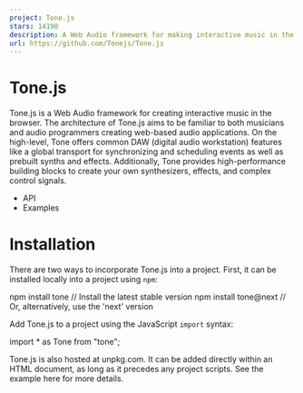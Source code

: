 ```yaml
---
project: Tone.js
stars: 14190
description: A Web Audio framework for making interactive music in the browser.
url: https://github.com/Tonejs/Tone.js
---
```


Tone.js
=======

Tone.js is a Web Audio framework for creating interactive music in the browser. The architecture of Tone.js aims to be familiar to both musicians and audio programmers creating web-based audio applications. On the high-level, Tone offers common DAW (digital audio workstation) features like a global transport for synchronizing and scheduling events as well as prebuilt synths and effects. Additionally, Tone provides high-performance building blocks to create your own synthesizers, effects, and complex control signals.

-   API
-   Examples

Installation
============

There are two ways to incorporate Tone.js into a project. First, it can be installed locally into a project using `npm`:

npm install tone      // Install the latest stable version
npm install tone@next // Or, alternatively, use the 'next' version

Add Tone.js to a project using the JavaScript `import` syntax:

import \* as Tone from "tone";

Tone.js is also hosted at unpkg.com. It can be added directly within an HTML document, as long as it precedes any project scripts. See the example here for more details.

<script src\="http://unpkg.com/tone"\></script\>

Hello Tone
==========

//create a synth and connect it to the main output (your speakers)
const synth \= new Tone.Synth().toDestination();

//play a middle 'C' for the duration of an 8th note
synth.triggerAttackRelease("C4", "8n");

Tone.Synth
----------

`Tone.Synth` is a basic synthesizer with a single oscillator and an ADSR envelope.

### triggerAttack / triggerRelease

`triggerAttack` starts the note (the amplitude is rising), and `triggerRelease` is when the amplitude is going back to 0 (i.e. **note off**).

const synth \= new Tone.Synth().toDestination();
const now \= Tone.now();
// trigger the attack immediately
synth.triggerAttack("C4", now);
// wait one second before triggering the release
synth.triggerRelease(now + 1);

### triggerAttackRelease

`triggerAttackRelease` is a combination of `triggerAttack` and `triggerRelease`

The first argument to the note which can either be a frequency in hertz (like `440`) or as "pitch-octave" notation (like `"D#2"`).

The second argument is the duration that the note is held. This value can either be in seconds, or as a tempo-relative value.

The third (optional) argument of `triggerAttackRelease` is _when_ along the AudioContext time the note should play. It can be used to schedule events in the future.

const synth \= new Tone.Synth().toDestination();
const now \= Tone.now();
synth.triggerAttackRelease("C4", "8n", now);
synth.triggerAttackRelease("E4", "8n", now + 0.5);
synth.triggerAttackRelease("G4", "8n", now + 1);

Time
----

Web Audio has advanced, sample accurate scheduling capabilities. The AudioContext time is what the Web Audio API uses to schedule events, starts at 0 when the page loads and counts up in **seconds**.

`Tone.now()` gets the current time of the AudioContext.

setInterval(() \=> console.log(Tone.now()), 100);

Tone.js abstracts away the AudioContext time. Instead of defining all values in seconds, any method which takes time as an argument can accept a number or a string. For example `"4n"` is a quarter-note, `"8t"` is an eighth-note triplet, and `"1m"` is one measure.

Read about Time encodings.

Starting Audio
==============

**IMPORTANT**: Browsers will not play _any_ audio until a user clicks something (like a play button). Run your Tone.js code only after calling `Tone.start()` from a event listener which is triggered by a user action such as "click" or "keydown".

`Tone.start()` returns a promise, the audio will be ready only after that promise is resolved. Scheduling or playing audio before the AudioContext is running will result in silence or incorrect scheduling.

//attach a click listener to a play button
document.querySelector("button")?.addEventListener("click", async () \=> {
	await Tone.start();
	console.log("audio is ready");
});

Scheduling
==========

Transport
---------

`Tone.getTransport()` returns the main timekeeper. Unlike the AudioContext clock, it can be started, stopped, looped and adjusted on the fly. You can think of it like the arrangement view in a Digital Audio Workstation.

Multiple events and parts can be arranged and synchronized along the Transport. `Tone.Loop` is a simple way to create a looped callback that can be scheduled to start and stop.

// create two monophonic synths
const synthA \= new Tone.FMSynth().toDestination();
const synthB \= new Tone.AMSynth().toDestination();
//play a note every quarter-note
const loopA \= new Tone.Loop((time) \=> {
	synthA.triggerAttackRelease("C2", "8n", time);
}, "4n").start(0);
//play another note every off quarter-note, by starting it "8n"
const loopB \= new Tone.Loop((time) \=> {
	synthB.triggerAttackRelease("C4", "8n", time);
}, "4n").start("8n");
// all loops start when the Transport is started
Tone.getTransport().start();
// ramp up to 800 bpm over 10 seconds
Tone.getTransport().bpm.rampTo(800, 10);

Since Javascript callbacks are **not precisely timed**, the sample-accurate time of the event is passed into the callback function. **Use this time value to schedule the events**.

Instruments
===========

There are numerous synths to choose from including `Tone.FMSynth`, `Tone.AMSynth` and `Tone.NoiseSynth`.

All of these instruments are **monophonic** (single voice) which means that they can only play one note at a time.

To create a **polyphonic** synthesizer, use `Tone.PolySynth`, which accepts a monophonic synth as its first parameter and automatically handles the note allocation so you can pass in multiple notes. The API is similar to the monophonic synths, except `triggerRelease` must be given a note or array of notes.

const synth \= new Tone.PolySynth(Tone.Synth).toDestination();
const now \= Tone.now();
synth.triggerAttack("D4", now);
synth.triggerAttack("F4", now + 0.5);
synth.triggerAttack("A4", now + 1);
synth.triggerAttack("C5", now + 1.5);
synth.triggerAttack("E5", now + 2);
synth.triggerRelease(\["D4", "F4", "A4", "C5", "E5"\], now + 4);

Samples
=======

Sound generation is not limited to synthesized sounds. You can also load a sample and play that back in a number of ways. `Tone.Player` is one way to load and play back an audio file.

const player \= new Tone.Player(
	"https://tonejs.github.io/audio/berklee/gong\_1.mp3"
).toDestination();
Tone.loaded().then(() \=> {
	player.start();
});

`Tone.loaded()` returns a promise which resolves when _all_ audio files are loaded. It's a helpful shorthand instead of waiting on each individual audio buffer's `onload` event to resolve.

Tone.Sampler
------------

Multiple samples can also be combined into an instrument. If you have audio files organized by note, `Tone.Sampler` will pitch shift the samples to fill in gaps between notes. So for example, if you only have every 3rd note on a piano sampled, you could turn that into a full piano sample.

Unlike the other synths, Tone.Sampler is polyphonic so doesn't need to be passed into Tone.PolySynth

const sampler \= new Tone.Sampler({
	urls: {
		C4: "C4.mp3",
		"D#4": "Ds4.mp3",
		"F#4": "Fs4.mp3",
		A4: "A4.mp3",
	},
	release: 1,
	baseUrl: "https://tonejs.github.io/audio/salamander/",
}).toDestination();

Tone.loaded().then(() \=> {
	sampler.triggerAttackRelease(\["Eb4", "G4", "Bb4"\], 4);
});

Effects
=======

In the above examples, the sources were always connected directly to the `Destination`, but the output of the synth could also be routed through one (or more) effects before going to the speakers.

const player \= new Tone.Player({
	url: "https://tonejs.github.io/audio/berklee/gurgling\_theremin\_1.mp3",
	loop: true,
	autostart: true,
});
//create a distortion effect
const distortion \= new Tone.Distortion(0.4).toDestination();
//connect a player to the distortion
player.connect(distortion);

The connection routing is flexible, connections can run serially or in parallel.

const player \= new Tone.Player({
	url: "https://tonejs.github.io/audio/drum-samples/loops/ominous.mp3",
	autostart: true,
});
const filter \= new Tone.Filter(400, "lowpass").toDestination();
const feedbackDelay \= new Tone.FeedbackDelay(0.125, 0.5).toDestination();

// connect the player to the feedback delay and filter in parallel
player.connect(filter);
player.connect(feedbackDelay);

Multiple nodes can be connected to the same input enabling sources to share effects. `Tone.Gain` is useful utility node for creating complex routing.

Signals
=======

Like the underlying Web Audio API, Tone.js is built with audio-rate signal control over nearly everything. This is a powerful feature which allows for sample-accurate synchronization and scheduling of parameters.

`Signal` properties have a few built in methods for creating automation curves.

For example, the `frequency` parameter on `Oscillator` is a Signal so you can create a smooth ramp from one frequency to another.

const osc \= new Tone.Oscillator().toDestination();
// start at "C4"
osc.frequency.value \= "C4";
// ramp to "C2" over 2 seconds
osc.frequency.rampTo("C2", 2);
// start the oscillator for 2 seconds
osc.start().stop("+3");

AudioContext
============

Tone.js creates an AudioContext when it loads and shims it for maximum browser compatibility using standardized-audio-context. The AudioContext can be accessed at `Tone.getContext`. Or set your own AudioContext using `Tone.setContext(audioContext)`.

MIDI
====

To use MIDI files, you'll first need to convert them into a JSON format which Tone.js can understand using Midi.

Performance
===========

Tone.js makes extensive use of the native Web Audio Nodes such as the GainNode and WaveShaperNode for all signal processing, which enables Tone.js to work well on both desktop and mobile browsers.

This wiki article has some suggestions related to performance for best practices.

Testing
=======

Tone.js runs an extensive test suite using mocha and chai with nearly 100% coverage. Passing builds on the 'dev' branch are published on npm as `tone@next`.

Contributing
============

There are many ways to contribute to Tone.js. Check out this wiki if you're interested.

References and Inspiration
==========================

-   Many of Chris Wilson's Repositories
-   Many of Mohayonao's Repositories
-   The Spec
-   Sound on Sound - Synth Secrets
-   Miller Puckette - Theory and Techniques of Electronic Music
-   standardized-audio-context
